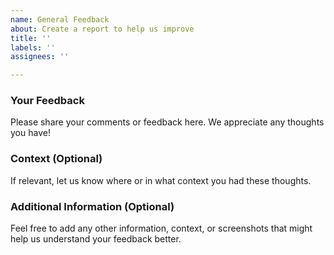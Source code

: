 ```yaml
---
name: General Feedback
about: Create a report to help us improve
title: ''
labels: ''
assignees: ''

---
```


### Your Feedback

Please share your comments or feedback here. We appreciate any thoughts you have!

### Context (Optional)

If relevant, let us know where or in what context you had these thoughts.

### Additional Information (Optional)

Feel free to add any other information, context, or screenshots that might help us understand your feedback better.
